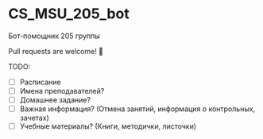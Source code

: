 # CS_MSU_205_bot
Бот-помощник 205 группы

Pull requests are welcome! 👾

TODO:

- [ ] Расписание
- [ ] Имена преподавателей?
- [ ] Домашнее задание?
- [ ] Важная информация? (Отмена занятий, информация о контрольных, зачетах)
- [ ] Учебные материалы? (Книги, методички, листочки)